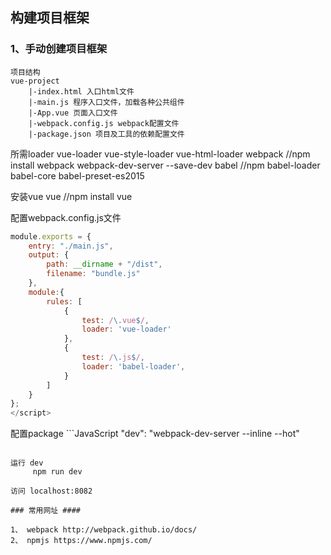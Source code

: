 ## 构建项目框架 ##

### 1、手动创建项目框架

    项目结构
    vue-project
        |-index.html 入口html文件
        |-main.js 程序入口文件，加载各种公共组件
        |-App.vue 页面入口文件
        |-webpack.config.js webpack配置文件
        |-package.json 项目及工具的依赖配置文件

   所需loader
       vue-loader  vue-style-loader vue-html-loader
       webpack  //npm install webpack webpack-dev-server --save-dev
       babel //npm babel-loader babel-core babel-preset-es2015

   安装vue
        vue //npm install vue


   配置webpack.config.js文件
   ```JavaScript
   module.exports = {
       entry: "./main.js",
       output: {
           path: __dirname + "/dist",
           filename: "bundle.js"
       },
       module:{
           rules: [
               {
                   test: /\.vue$/,
                   loader: 'vue-loader'
               },
               {
                   test: /\.js$/,
                   loader: 'babel-loader',
               }
           ]
       }
   };
   </script>
   ```

   配置package
    ```JavaScript
    "dev": "webpack-dev-server --inline --hot"
   </script>
   ```

   运行 dev
        npm run dev

   访问 localhost:8082

### 常用网址 ####

1、 webpack http://webpack.github.io/docs/
2、 npmjs https://www.npmjs.com/

